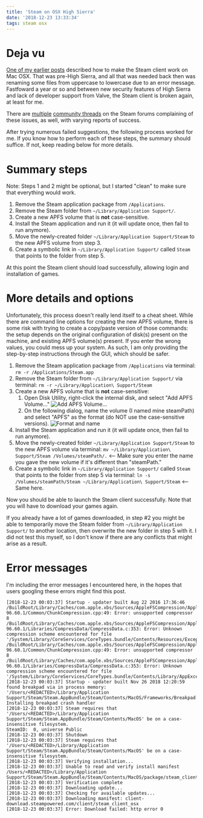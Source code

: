 ```yaml
---
title: 'Steam on OSX High Sierra'
date: '2018-12-23 13:33:34'
tags: steam osx
---
```


# Deja vu
[One of my earlier posts](https://vext.info/2017/10/08/how-to-use-steam-on-mac-osx.html) described how to make the Steam client work on Mac OSX. That was pre-High Sierra, and all that was needed back then was renaming some files from uppercase to lowercase due to an error message. Fastfoward a year or so and between new security features of High Sierra and lack of developer support from Valve, the Steam client is broken again, at least for me.

There are [multiple](https://steamcommunity.com/discussions/forum/2/1520386297680789617/) [community threads](https://steamcommunity.com/discussions/forum/2/1473095331487678739/) on the Steam forums complaining of these issues, as well, with varying reports of success.

After trying numerous failed suggestions, the following process worked for me. If you know how to perform each of these steps, the summary should suffice. If not, keep reading below for more details.

# Summary steps
Note: Steps 1 and 2 might be optional, but I started "clean" to make sure that everything would work.
1. Remove the Steam application package from `/Applications`.
2. Remove the Steam folder from `~/Library/Application Support/`.
3. Create a new APFS volume that is **not** case-sensitive.
4. Install the Steam application and run it (it will update once, then fail to run anymore).
5. Move the newly-created folder `~/Library/Application Support/Steam` to the new APFS volume from step 3.
6. Create a symbolic link in `~/Library/Application Support/` called `Steam` that points to the folder from step 5.

At this point the Steam client should load successfully, allowing login and installation of games.

# More details and options
Unfortunately, this process doesn't really lend itself to a cheat sheet. While there are command line options for creating the new APFS volume, there is some risk with trying to create a copy/paste version of those commands: the setup depends on the original configuration of disk(s) present on the machine, and existing APFS volume(s) present. If you enter the wrong values, you could mess up your system. As such, I am only providing the step-by-step instructions through the GUI, which should be safer.

1. Remove the Steam application package from `/Applications` via terminal: `rm -r /Applications/Steam.app`
2. Remove the Steam folder from `~/Library/Application Support/` via terminal: `rm -r ~/Library/Application\ Support/Steam`
3. Create a new APFS volume that is **not** case-sensitive:
    1. Open Disk Utility, right-click the internal disk, and select "Add APFS Volume..."
    ![Add APFS Volume...](../../../assets/images/addApfs.png)
    2. On the following dialog, name the volume (I named mine steamPath) and select "APFS" as the format (do NOT use the case-sensitive versions).
    ![Format and name](../../../assets/images/steamPath.png)
4. Install the Steam application and run it (it will update once, then fail to run anymore).
5. Move the newly-created folder `~/Library/Application Support/Steam` to the new APFS volume via terminal: `mv ~/Library/Application\ Support/Steam /Volumes/steamPath/.` <-- Make sure you enter the name you gave the new volume if it's different than "steamPath."
6. Create a symbolic link in `~/Library/Application Support/` called `Steam` that points to the folder from step 5 via terminal: `ln -s /Volumes/steamPath/Steam ~/Library/Application\ Support/Steam` <-- Same here.

Now you should be able to launch the Steam client successfully. Note that you will have to download your games again.

If you already have a lot of games downloaded, in step #2 you might be able to temporarily move the Steam folder from `~/Library/Application Support/` to another location, then overwrite the new folder in step 5 with it. I did not test this myself, so I don't know if there are any conflicts that might arise as a result.

# Error messages
I'm including the error messages I encountered here, in the hopes that users googling these errors might find this post.

```
[2018-12-23 00:03:37] Startup - updater built Aug 22 2016 17:36:46
/BuildRoot/Library/Caches/com.apple.xbs/Sources/AppleFSCompression/AppleFSCompression-96.60.1/Common/ChunkCompression.cpp:49: Error: unsupported compressor 8
/BuildRoot/Library/Caches/com.apple.xbs/Sources/AppleFSCompression/AppleFSCompression-96.60.1/Libraries/CompressData/CompressData.c:353: Error: Unknown compression scheme encountered for file '/System/Library/CoreServices/CoreTypes.bundle/Contents/Resources/Exceptions.plist'
/BuildRoot/Library/Caches/com.apple.xbs/Sources/AppleFSCompression/AppleFSCompression-96.60.1/Common/ChunkCompression.cpp:49: Error: unsupported compressor 8
/BuildRoot/Library/Caches/com.apple.xbs/Sources/AppleFSCompression/AppleFSCompression-96.60.1/Libraries/CompressData/CompressData.c:353: Error: Unknown compression scheme encountered for file '/System/Library/CoreServices/CoreTypes.bundle/Contents/Library/AppExceptions.bundle/Exceptions.plist'
[2018-12-23 00:03:37] Startup - updater built Nov 26 2018 12:20:59
found breakpad via in process memory: '/Users/<REDACTED>/Library/Application Support/Steam/Steam.AppBundle/Steam/Contents/MacOS/Frameworks/Breakpad.framework/Versions/A/Resources'
Installing breakpad crash handler
[2018-12-23 00:03:37] Steam requires that '/Users/<REDACTED>/Library/Application Support/Steam/Steam.AppBundle/Steam/Contents/MacOS' be on a case-insensitive filesystem.
SteamID:  0, universe Public
[2018-12-23 00:03:37] Shutdown
[2018-12-23 00:03:37] Steam requires that '/Users/<REDACTED>/Library/Application Support/Steam/Steam.AppBundle/Steam/Contents/MacOS' be on a case-insensitive filesystem.
[2018-12-23 00:03:37] Verifying installation...
[2018-12-23 00:03:37] Unable to read and verify install manifest /Users/<REDACTED>/Library/Application Support/Steam/Steam.AppBundle/Steam/Contents/MacOS/package/steam_client_osx.installed
[2018-12-23 00:03:37] Verification complete
[2018-12-23 00:03:37] Downloading update...
[2018-12-23 00:03:37] Checking for available updates...
[2018-12-23 00:03:37] Downloading manifest: client-download.steampowered.com/client/steam_client_osx
[2018-12-23 00:03:37] Error: Download failed: http error 0
```

